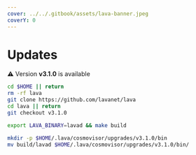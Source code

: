 ```yaml
---
cover: ../../.gitbook/assets/lava-banner.jpeg
coverY: 0
---
```


# Updates

⚠️ Version **v3.1.0** is available

```bash
cd $HOME || return
rm -rf lava
git clone https://github.com/lavanet/lava
cd lava || return
git checkout v3.1.0

export LAVA_BINARY=lavad && make build

mkdir -p $HOME/.lava/cosmovisor/upgrades/v3.1.0/bin
mv build/lavad $HOME/.lava/cosmovisor/upgrades/v3.1.0/bin/
```
